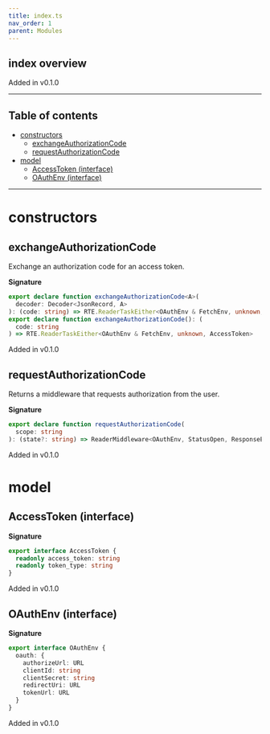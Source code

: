 ```yaml
---
title: index.ts
nav_order: 1
parent: Modules
---
```


## index overview

Added in v0.1.0

---

<h2 class="text-delta">Table of contents</h2>

- [constructors](#constructors)
  - [exchangeAuthorizationCode](#exchangeauthorizationcode)
  - [requestAuthorizationCode](#requestauthorizationcode)
- [model](#model)
  - [AccessToken (interface)](#accesstoken-interface)
  - [OAuthEnv (interface)](#oauthenv-interface)

---

# constructors

## exchangeAuthorizationCode

Exchange an authorization code for an access token.

**Signature**

```ts
export declare function exchangeAuthorizationCode<A>(
  decoder: Decoder<JsonRecord, A>
): (code: string) => RTE.ReaderTaskEither<OAuthEnv & FetchEnv, unknown, AccessToken & A>
export declare function exchangeAuthorizationCode(): (
  code: string
) => RTE.ReaderTaskEither<OAuthEnv & FetchEnv, unknown, AccessToken>
```

Added in v0.1.0

## requestAuthorizationCode

Returns a middleware that requests authorization from the user.

**Signature**

```ts
export declare function requestAuthorizationCode(
  scope: string
): (state?: string) => ReaderMiddleware<OAuthEnv, StatusOpen, ResponseEnded, never, void>
```

Added in v0.1.0

# model

## AccessToken (interface)

**Signature**

```ts
export interface AccessToken {
  readonly access_token: string
  readonly token_type: string
}
```

Added in v0.1.0

## OAuthEnv (interface)

**Signature**

```ts
export interface OAuthEnv {
  oauth: {
    authorizeUrl: URL
    clientId: string
    clientSecret: string
    redirectUri: URL
    tokenUrl: URL
  }
}
```

Added in v0.1.0
